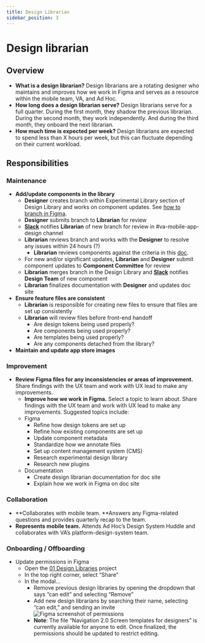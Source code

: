 ```yaml
---
title: Design Librarian
sidebar_position: 3
---
```


# Design librarian

## Overview

* **What is a design librarian?** Design librarians are a rotating designer who maintains and improves how we work in Figma and serves as a resource within the mobile team, VA, and Ad Hoc.
* **How long does a design librarian serve?** Design librarians serve for a full quarter. During the first month, they shadow the previous librarian. During the second month, they work independently. And during the third month, they onboard the next librarian.
* **How much time is expected per week?** Design librarians are expected to spend less than X hours per week, but this can fluctuate depending on their current workload.

## Responsibilities

### Maintenance

* **Add/update components in the library**
    * **Designer** creates branch within Experimental Library section of Design Library and works on component updates. See [how to branch in Figma](https://department-of-veterans-affairs.github.io/va-mobile-app/docs/UX/How-We-Work/figma-branching).
    * **Designer** submits branch to **Librarian** for review
    * **[Slack](https://help.figma.com/hc/en-us/articles/360039829154-Get-Figma-notifications-in-Slack)** notifies **Librarian** of new branch for review in #va-mobile-app-design channel
    * **Librarian** reviews branch and works with the **Designer** to resolve any issues within 24 hours (?)
        * **Librarian** reviews components against the criteria in this [doc](https://docs.google.com/document/d/1SZkl-njJLBL8gkvtcgA2x61klC6Hxp9qFQxmXbTp1RY/edit?usp=sharing).
    * For new and/or significant updates, **Librarian** and **Designer** submit component updates to **Component Committee** for review
    * **Librarian** merges branch in the Design Library and **[Slack](https://help.figma.com/hc/en-us/articles/360039829154-Get-Figma-notifications-in-Slack)** notifies **Design Team** of new component
    * **Librarian** finalizes documentation with **Designer** and updates doc site
* **Ensure feature files are consistent**
    * **Librarian** is responsible for creating new files to ensure that files are set up consistently
    * **Librarian** will review files before front-end handoff
        * Are design tokens being used properly?
        * Are components being used properly?
        * Are templates being used properly?
        * Are any components detached from the library?
* **Maintain and update app store images**

### Improvement
* **Review Figma files for any inconsistencies or areas of improvement.** Share findings with the UX team and work with UX lead to make any improvements.
    * **Improve how we work in Figma.** Select a topic to learn about. Share findings with the UX team and work with UX lead to make any improvements. Suggested topics include:
    * Figma
        * Refine how design tokens are set up
        * Refine how existing components are set up
        * Update component metadata
        * Standardize how we annotate files
        * Set up content management system (CMS)
        * Research experimental design library
        * Research new plugins
    * Documentation
        * Create design librarian documentation for doc site
        * Explain how we work in Figma on doc site

### Collaboration

* **Collaborates with mobile team. **Answers any Figma-related questions and provides quarterly recap to the team.
* **Represents mobile team.** Attends Ad Hoc’s Design System Huddle and collaborates with VA’s platform-design-system team.

### Onboarding / Offboarding

* Update permissions in Figma
    * Open the [01 Design Libraries](https://www.figma.com/files/827597988283174959/project/60961499/01-Design-Libraries-%F0%9F%93%90?fuid=971818649969926011) project
    * In the top right corner, select “Share”
    * In the modal…
        * Remove previous design libraries by opening the dropdown that says “can edit” and selecting “Remove”
        * Add new design librarians by searching their name, selecting “can edit,” and sending an invite
        ![Figma screenshot of permissions](/img/figma/figma-permissions.png)
        * **Note**: The file “Navigation 2.0 Screen templates for designers” is currently available for anyone to edit. Once finalized, the permissions should be updated to restrict editing.
